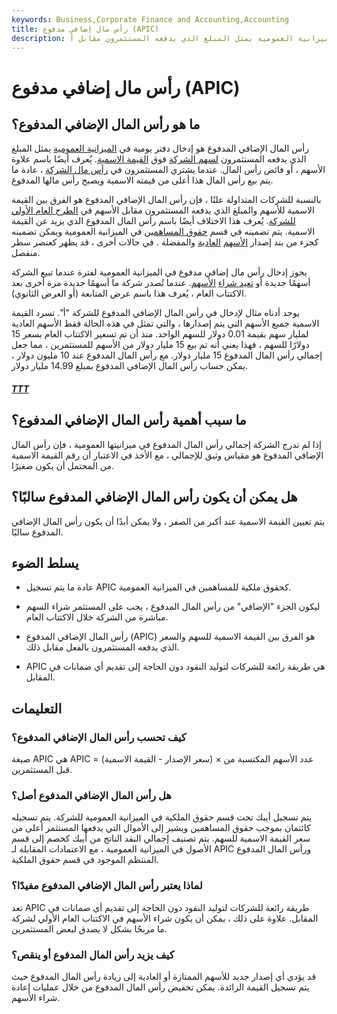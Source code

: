 ```yaml
---
keywords: Business,Corporate Finance and Accounting,Accounting
title: رأس مال إضافي مدفوع (APIC)
description: ما هو رأس المال الإضافي المدفوع؟ رأس المال الإضافي المدفوع هو إدخال دفتر يومية في الميزانية العمومية يمثل المبلغ الذي يدفعه المستثمرون مقابل أ
---
```


# رأس مال إضافي مدفوع (APIC)
## ما هو رأس المال الإضافي المدفوع؟

رأس المال الإضافي المدفوع هو إدخال دفتر يومية في [الميزانية العمومية](/balancesheet) يمثل المبلغ الذي يدفعه المستثمرون [لسهم الشركة](/equity) فوق [القيمة الاسمية](/parvalue). يُعرف أيضًا باسم علاوة الأسهم ، أو فائض رأس المال. عندما يشتري المستثمرون في [رأس مال الشركة](/capitalstock) ، عادة ما يتم بيع رأس المال هذا أعلى من قيمته الاسمية ويصبح رأس مالها المدفوع.

بالنسبة للشركات المتداولة علنًا ، فإن رأس المال الإضافي المدفوع هو الفرق بين القيمة الاسمية للأسهم والمبلغ الذي يدفعه المستثمرون مقابل الأسهم في [الطرح العام الأولي للشركة](/ipo). يُعرف هذا الاختلاف أيضًا باسم رأس المال المدفوع الذي يزيد عن القيمة الاسمية. يتم تضمينه في قسم [حقوق المساهمين](/shareholdersequity) في الميزانية العمومية ويمكن تضمينه كجزء من بند إصدار [الأسهم](/preferredstock) [العادية](/commonstock) والمفضلة . في حالات أخرى ، قد يظهر كعنصر سطر منفصل.

يجوز إدخال رأس مال إضافي مدفوع في الميزانية العمومية لفترة عندما تبيع الشركة أسهمًا جديدة أو [تعيد شراء](/buyback) [الأسهم](/buyback). عندما تُصدر شركة ما أسهمًا جديدة مرة أخرى بعد الاكتتاب العام ، يُعرف هذا باسم عرض المتابعة (أو العرض الثانوي).

يوجد أدناه مثال لإدخال في رأس المال الإضافي المدفوع للشركة "أ". تسرد القيمة الاسمية جميع الأسهم التي يتم إصدارها ، والتي تمثل في هذه الحالة فقط الأسهم العادية لمليار سهم بقيمة 0.01 دولار للسهم الواحد. منذ أن تم تسعير الاكتتاب العام بسعر 15 دولارًا للسهم ، فهذا يعني أنه تم بيع 15 مليار دولار من الأسهم للمستثمرين ، مما جعل إجمالي رأس المال المدفوع 15 مليار دولار. مع رأس المال المدفوع عند 10 مليون دولار ، يمكن حساب رأس المال الإضافي المدفوع بمبلغ 14.99 مليار دولار.

<h5> <a href=""> TTT </a> </h5>

## ما سبب أهمية رأس المال الإضافي المدفوع؟

إذا لم تدرج الشركة إجمالي رأس المال المدفوع في ميزانيتها العمومية ، فإن رأس المال الإضافي المدفوع هو مقياس وثيق للإجمالي ، مع الأخذ في الاعتبار أن رقم القيمة الاسمية من المحتمل أن يكون صغيرًا.

## هل يمكن أن يكون رأس المال الإضافي المدفوع سالبًا؟

يتم تعيين القيمة الاسمية عند أكبر من الصفر ، ولا يمكن أبدًا أن يكون رأس المال الإضافي المدفوع سالبًا.

## يسلط الضوء

- عادة ما يتم تسجيل APIC كحقوق ملكية للمساهمين في الميزانية العمومية.

- ليكون الجزء "الإضافي" من رأس المال المدفوع ، يجب على المستثمر شراء السهم مباشرة من الشركة خلال الاكتتاب العام.

- رأس المال الإضافي المدفوع (APIC) هو الفرق بين القيمة الاسمية للسهم والسعر الذي يدفعه المستثمرون بالفعل مقابل ذلك.

- APIC هي طريقة رائعة للشركات لتوليد النقود دون الحاجة إلى تقديم أي ضمانات في المقابل.

## التعليمات

### كيف تحسب رأس المال الإضافي المدفوع؟

صيغة APIC هي APIC = (سعر الإصدار - القيمة الاسمية) × عدد الأسهم المكتسبة من قبل المستثمرين.

### هل رأس المال الإضافي المدفوع أصل؟

يتم تسجيل أيبك تحت قسم حقوق الملكية في الميزانية العمومية للشركة. يتم تسجيله كائتمان بموجب حقوق المساهمين ويشير إلى الأموال التي يدفعها المستثمر أعلى من سعر القيمة الاسمية للسهم. يتم تصنيف إجمالي النقد الناتج من أيبك كخصم إلى قسم الأصول في الميزانية العمومية ، مع الاعتمادات المقابلة لـ APIC ورأس المال المدفوع المنتظم الموجود في قسم حقوق الملكية.

### لماذا يعتبر رأس المال الإضافي المدفوع مفيدًا؟

تعد APIC طريقة رائعة للشركات لتوليد النقود دون الحاجة إلى تقديم أي ضمانات في المقابل. علاوة على ذلك ، يمكن أن يكون شراء الأسهم في الاكتتاب العام الأولي لشركة ما مربحًا بشكل لا يصدق لبعض المستثمرين.

### كيف يزيد رأس المال المدفوع أو ينقص؟

قد يؤدي أي إصدار جديد للأسهم الممتازة أو العادية إلى زيادة رأس المال المدفوع حيث يتم تسجيل القيمة الزائدة. يمكن تخفيض رأس المال المدفوع من خلال عمليات إعادة شراء الأسهم.

